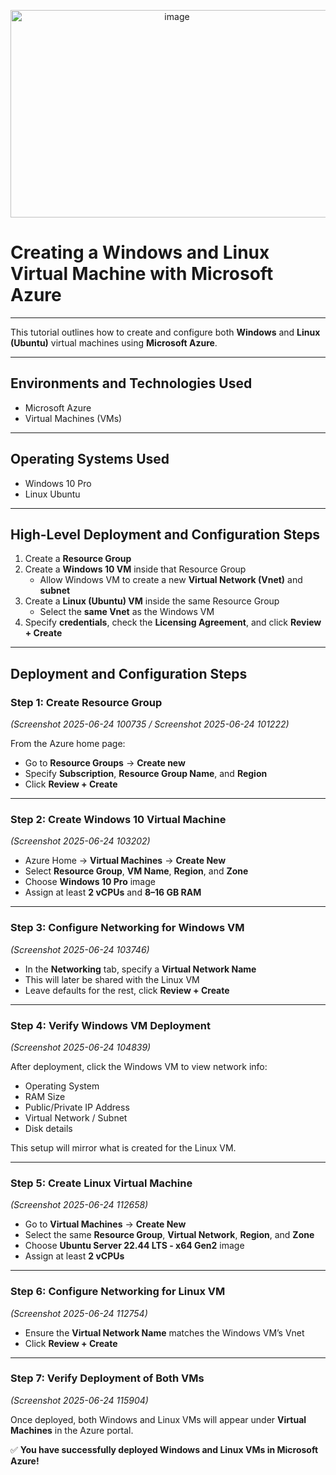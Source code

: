 <p align="center">
<img width="517" height="332" alt="image" src="https://github.com/user-attachments/assets/9d4ab107-9a51-4dc5-a664-93380c696408" />
</p>

# Creating a Windows and Linux Virtual Machine with Microsoft Azure

---

This tutorial outlines how to create and configure both **Windows** and **Linux (Ubuntu)** virtual machines using **Microsoft Azure**.

---

## Environments and Technologies Used
- Microsoft Azure  
- Virtual Machines (VMs)

---

## Operating Systems Used
- Windows 10 Pro  
- Linux Ubuntu

---

## High-Level Deployment and Configuration Steps
1. Create a **Resource Group**  
2. Create a **Windows 10 VM** inside that Resource Group  
   - Allow Windows VM to create a new **Virtual Network (Vnet)** and **subnet**  
3. Create a **Linux (Ubuntu) VM** inside the same Resource Group  
   - Select the **same Vnet** as the Windows VM  
4. Specify **credentials**, check the **Licensing Agreement**, and click **Review + Create**

---

## Deployment and Configuration Steps

### Step 1: Create Resource Group
*(Screenshot 2025-06-24 100735 / Screenshot 2025-06-24 101222)*  

From the Azure home page:  
- Go to **Resource Groups** → **Create new**  
- Specify **Subscription**, **Resource Group Name**, and **Region**  
- Click **Review + Create**

---

### Step 2: Create Windows 10 Virtual Machine
*(Screenshot 2025-06-24 103202)*  

- Azure Home → **Virtual Machines** → **Create New**  
- Select **Resource Group**, **VM Name**, **Region**, and **Zone**  
- Choose **Windows 10 Pro** image  
- Assign at least **2 vCPUs** and **8–16 GB RAM**

---

### Step 3: Configure Networking for Windows VM
*(Screenshot 2025-06-24 103746)*  

- In the **Networking** tab, specify a **Virtual Network Name**  
- This will later be shared with the Linux VM  
- Leave defaults for the rest, click **Review + Create**

---

### Step 4: Verify Windows VM Deployment
*(Screenshot 2025-06-24 104839)*  

After deployment, click the Windows VM to view network info:  
- Operating System  
- RAM Size  
- Public/Private IP Address  
- Virtual Network / Subnet  
- Disk details  

This setup will mirror what is created for the Linux VM.

---

### Step 5: Create Linux Virtual Machine
*(Screenshot 2025-06-24 112658)*  

- Go to **Virtual Machines** → **Create New**  
- Select the same **Resource Group**, **Virtual Network**, **Region**, and **Zone**  
- Choose **Ubuntu Server 22.44 LTS - x64 Gen2** image  
- Assign at least **2 vCPUs**

---

### Step 6: Configure Networking for Linux VM
*(Screenshot 2025-06-24 112754)*  

- Ensure the **Virtual Network Name** matches the Windows VM’s Vnet  
- Click **Review + Create**

---

### Step 7: Verify Deployment of Both VMs
*(Screenshot 2025-06-24 115904)*  

Once deployed, both Windows and Linux VMs will appear under **Virtual Machines** in the Azure portal.  

✅ **You have successfully deployed Windows and Linux VMs in Microsoft Azure!**
